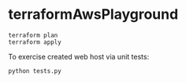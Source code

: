 # terraformAwsPlayground

```
terraform plan
terraform apply
```

To exercise created web host via unit tests:
```
python tests.py
```